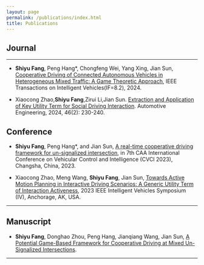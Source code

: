 ```yaml
---
layout: page
permalink: /publications/index.html
title: Publications
---
```


## Journal

---

- **Shiyu Fang**, Peng Hang*, Chongfeng Wei, Yang Xing, Jian Sun, [Cooperative Driving of Connected Autonomous Vehicles in Heterogeneous Mixed Traffic: A Game Theoretic Approach](https://ieeexplore.ieee.org/document/10529605), IEEE Transactions on Intelligent Vehicles(IF=8.2), 2024.
  
- Xiaocong Zhao,**Shiyu Fang**,Zirui Li,Jian Sun. [Extraction and Application of Key Utility Term for Social Driving Interaction](https://www.qichegongcheng.com/CN/10.19562/j.chinasae.qcgc.2024.02.005). Automotive Engineering, 2024, 46(2): 230-240. 
  <br>
  
## Conference 

- **Shiyu Fang**, Peng Hang*, and Jian Sun, [A real-time cooperative driving framework for un-signalized intersection](https://ieeexplore.ieee.org/document/10397236), in 7th CAA International Conference on Vehicular Control and Intelligence (CVCI 2023), Changsha, China, 2023.

- Xiaocong Zhao, Meng Wang, **Shiyu Fang**, Jian Sun, [Towards Active Motion Planning in Interactive Driving Scenarios: A Generic Utility Term of Interaction Activeness](https://ieeexplore.ieee.org/document/10186564), 2023 IEEE Intelligent Vehicles Symposium (IV), Anchorage, AK, USA. 
  <br>

---

## Manuscript

- **Shiyu Fang**, Donghao Zhou, Peng Hang, Jianqiang Wang, Jian Sun, [A Potential Game-Based Framework for Cooperative Driving at Mixed Un-Signalized Intersections](https://papers.ssrn.com/sol3/papers.cfm?abstract_id=4501464). 
  <br>

---


